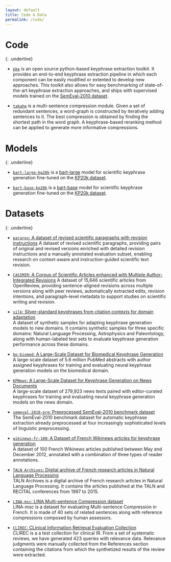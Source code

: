 ```yaml
---
layout: default
title: Code & Data
permalink: /code/
---
```


# Code
{: .underline}

- [`pke`](https://github.com/boudinfl/pke)
  is an open source python-based keyphrase extraction toolkit. It provides
  an end-to-end keyphrase extraction pipeline in which each component can be
  easily modified or extented to develop new approaches. This toolkit also allows for
  easy benchmarking of state-of-the-art keyphrase extraction approaches, and
  ships with supervised models trained on the
  [SemEval-2010 dataset](https://github.com/boudinfl/semeval-2010-pre).

- [`takahe`](https://github.com/boudinfl/takahe)
  is a multi-sentence compression module. Given a set of redundant
  sentences, a word-graph is constructed by iteratively adding sentences to it.
  The best compression is obtained by finding the shortest path in the word
  graph. A keyphrase-based reranking method can be applied to generate more
  informative compressions.

# Models
{: .underline}

 - [`bart-large-kp20k`](https://huggingface.co/taln-ls2n/bart-base-kp20k)
    is a [bart-large](https://huggingface.co/facebook/bart-large) model for scientific keyphrase generation fine-tuned on the [KP20k dataset](https://huggingface.co/datasets/taln-ls2n/kp20k).

 - [`bart-base-kp20k`](https://huggingface.co/taln-ls2n/bart-base-kp20k)
    is a [bart-base](https://huggingface.co/facebook/bart-base) model for scientific keyphrase generation fine-tuned on the [KP20k dataset](https://huggingface.co/datasets/taln-ls2n/kp20k).

# Datasets
{: .underline}

 - [`pararev`: A dataset of revised scientific paragraphs with revision instructions](https://huggingface.co/datasets/taln-ls2n/pararev)
   A dataset of revised scientific paragraphs, providing pairs of original and revised versions enriched with detailed revision instructions and a manually annotated evaluation subset, enabling research on context-aware and instruction-guided scientific text revision.

 - [`CASIMIR`: A Corpus of Scientific Articles enhanced with Multiple Author-Integrated Revisions](https://huggingface.co/datasets/taln-ls2n/CASIMIR)
   A dataset of 15,646 scientific articles from OpenReview, providing sentence-aligned revisions across multiple versions along with peer reviews, automatically extracted edits, revision intentions, and paragraph-level metadata to support studies on scientific writing and revision.

 - [`silk`: <u>Si</u>lver-standard <u>ke</u>yphrases from citation contexts for domain adaptation](https://huggingface.co/datasets/taln-ls2n/silk)  
   A dataset of synthetic samples for adapting keyphrase generation models to new domains. It contains synthetic samples for three specific domains: Natural Language Processing, Astrophysics and Paleontology, along with human-labeled test sets to evaluate keyphrase generation performance across these domains.

 - [`kp-biomed`: A Large-Scale Dataset for Biomedical Keyphrase Generation](https://huggingface.co/datasets/taln-ls2n/kpbiomed)  
   A large-scale dataset of 5.6 million PubMed abstracts with author assigned keyphrases for training and evaluating neural keyphrase generation models on the biomedical domain.

 - [`KPNews`: A Large-Scale Dataset for Keyphrase Generation on News Documents](https://github.com/ygorg/KPTimes)  
   A large-scale dataset of 279,923 news texts paired with editor-curated keyphrases for training and evaluating neural keyphrase generation models on the news domain.

 - [`semeval-2010-pre`: Preprocessed SemEval-2010 benchmark dataset](https://github.com/boudinfl/semeval-2010-pre)  
   The SemEval-2010 benchmark dataset for automatic keyphrase extraction already preprocessed at four increasingly sophisticated levels of linguistic preprocessing.

 - [`wikinews-fr-100`: A Dataset of French Wikinews articles for keyphrase generation](https://huggingface.co/datasets/taln-ls2n/wikinews-fr-100)  
   A dataset of 100 French Wikinews articles published between May and December 2012, annotated with a combination of three types of reader annotations.

 - [`TALN Archives`: Digital archive of French research articles in Natural Language Processing](https://github.com/boudinfl/taln-archives)  
   TALN Archives is a digital archive of French research articles in Natural
   Language Processing. It contains the articles published at the TALN and
   RECITAL conferences from 1997 to 2015.

 - [`LINA-msc`: LINA Multi-sentence Compression dataset](https://github.com/boudinfl/lina-msc)  
   LINA-msc is a dataset for evaluating Multi-sentence Compression in French. It
   is made of 40 sets of related sentences along with reference compressions
   composed by human assessors.

 - [`CLIREC`: CLinical Information Retrieval Evaluation Collection](https://github.com/boudinfl/CLIREC)  
   CLIREC is a a test collection for clinical IR. From a set of systematic
   reviews, we have generated 423 queries with relevance data. Relevance
   judgments were manually collected from the References section containing the
   citations from which the synthetized results of the review were extracted.